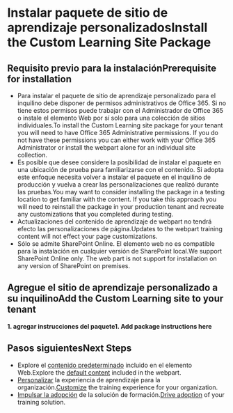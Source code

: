 # <a name="install-the-custom-learning-site-package"></a><span data-ttu-id="5a278-101">Instalar paquete de sitio de aprendizaje personalizados</span><span class="sxs-lookup"><span data-stu-id="5a278-101">Install the Custom Learning Site Package</span></span>

## <a name="prerequisite-for-installation"></a><span data-ttu-id="5a278-102">Requisito previo para la instalación</span><span class="sxs-lookup"><span data-stu-id="5a278-102">Prerequisite for installation</span></span>

- <span data-ttu-id="5a278-p101">Para instalar el paquete de sitio de aprendizaje personalizado para el inquilino debe disponer de permisos administrativos de Office 365.  Si no tiene estos permisos puede trabajar con el Administrador de Office 365 o instale el elemento Web por sí solo para una colección de sitios individuales.</span><span class="sxs-lookup"><span data-stu-id="5a278-p101">To install the Custom Learning site package for your tenant you will need to have Office 365 Administrative permissions.  If you do not have these permissions you can either work with your Office 365 Administrator or install the webpart alone for an individual site collection.</span></span>
- <span data-ttu-id="5a278-p102">Es posible que desee considere la posibilidad de instalar el paquete en una ubicación de prueba para familiarizarse con el contenido.  Si adopta este enfoque necesita volver a instalar el paquete en el inquilino de producción y vuelva a crear las personalizaciones que realizó durante las pruebas.</span><span class="sxs-lookup"><span data-stu-id="5a278-p102">You may want to consider installing the package in a testing location to get familiar with the content.  If you take this approach you will need to reinstall the package in your production tenant and recreate any customizations that you completed during testing.</span></span> 
- <span data-ttu-id="5a278-107">Actualizaciones del contenido de aprendizaje de webpart no tendrá efecto las personalizaciones de página.</span><span class="sxs-lookup"><span data-stu-id="5a278-107">Updates to the webpart training content will not effect your page customizations.</span></span>
- <span data-ttu-id="5a278-p103">Sólo se admite SharePoint Online. El elemento web no es compatible para la instalación en cualquier versión de SharePoint local.</span><span class="sxs-lookup"><span data-stu-id="5a278-p103">We support SharePoint Online only. The web part is not support for installation on any version of SharePoint on premises.</span></span>

## <a name="add-the-custom-learning-site-to-your-tenant"></a><span data-ttu-id="5a278-110">Agregue el sitio de aprendizaje personalizado a su inquilino</span><span class="sxs-lookup"><span data-stu-id="5a278-110">Add the Custom Learning site to your tenant</span></span> 

<span data-ttu-id="5a278-111">**1. agregar instrucciones del paquete**</span><span class="sxs-lookup"><span data-stu-id="5a278-111">**1. Add package instructions here**</span></span>



## <a name="next-steps"></a><span data-ttu-id="5a278-112">Pasos siguientes</span><span class="sxs-lookup"><span data-stu-id="5a278-112">Next Steps</span></span>
- <span data-ttu-id="5a278-113">Explore el [contenido predeterminado](sitecontent.md) incluido en el elemento Web.</span><span class="sxs-lookup"><span data-stu-id="5a278-113">Explore the [default content](sitecontent.md) included in the webpart.</span></span>
- <span data-ttu-id="5a278-114">[Personalizar](customization.md) la experiencia de aprendizaje para la organización.</span><span class="sxs-lookup"><span data-stu-id="5a278-114">[Customize](customization.md) the training experience for your organization.</span></span>
- <span data-ttu-id="5a278-115">[Impulsar la adopción](driveadoption.md) de la solución de formación.</span><span class="sxs-lookup"><span data-stu-id="5a278-115">[Drive adoption](driveadoption.md) of your training solution.</span></span>

